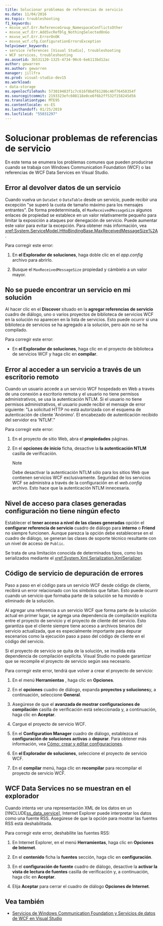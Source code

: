 ```yaml
---
title: Solucionar problemas de referencias de servicio
ms.date: 11/04/2016
ms.topic: troubleshooting
f1_keywords:
- msvse_wcf.Err.ReferenceGroup_NamespaceConflictsOther
- msvse_wcf.Err.AddSvcRefDlg_NothingSelectedOnGo
- msvse_wcf.Err.ErrorOnOK
- msvse_wcf.cfg.ConfigurationErrorsException
helpviewer_keywords:
- service references [Visual Studio], troubleshooting
- WCF services, troubleshooting
ms.assetid: 3b531120-1325-4734-90c6-6e6113bd12ac
author: gewarren
ms.author: gewarren
manager: jillfra
ms.prod: visual-studio-dev15
ms.workload:
- data-storage
ms.openlocfilehash: 573019483f1c7c616f8bdf61286c46f76458354f
ms.sourcegitcommit: 2193323efc608118e0ce6f6b2ff532f158245d56
ms.translationtype: MTE95
ms.contentlocale: es-ES
ms.lasthandoff: 01/25/2019
ms.locfileid: "55031297"
---
```

# <a name="troubleshoot-service-references"></a>Solucionar problemas de referencias de servicio

En este tema se enumera los problemas comunes que pueden producirse cuando se trabaja con Windows Communication Foundation (WCF) o las referencias de WCF Data Services en Visual Studio.

## <a name="error-returning-data-from-a-service"></a>Error al devolver datos de un servicio

Cuando vuelva un `DataSet` o `DataTable` desde un servicio, puede recibir una excepción "se superó la cuota de tamaño máximo para los mensajes entrantes". De forma predeterminada, el `MaxReceivedMessageSize` algunos enlaces de propiedad se establece en un valor relativamente pequeño para limitar la exposición a ataques por denegación de servicio. Puede aumentar este valor para evitar la excepción. Para obtener más información, vea <xref:System.ServiceModel.HttpBindingBase.MaxReceivedMessageSize%2A>.

Para corregir este error:

1.  En **el Explorador de soluciones**, haga doble clic en el *app.config* archivo para abrirlo.

2.  Busque el `MaxReceivedMessageSize` propiedad y cámbielo a un valor mayor.

## <a name="cannot-find-a-service-in-my-solution"></a>No se puede encontrar un servicio en mi solución

Al hacer clic en el **Discover** situado en la **agregar referencias de servicio** cuadro de diálogo, uno o varios proyectos de biblioteca de servicios WCF en la solución no aparecen en la lista de servicios. Esto puede ocurrir si una biblioteca de servicios se ha agregado a la solución, pero aún no se ha compilado.

Para corregir este error:

-   En **el Explorador de soluciones**, haga clic en el proyecto de biblioteca de servicios WCF y haga clic en **compilar**.

## <a name="error-accessing-a-service-over-a-remote-desktop"></a>Error al acceder a un servicio a través de un escritorio remoto

Cuando un usuario accede a un servicio WCF hospedado en Web a través de una conexión a escritorio remota y el usuario no tiene permisos administrativos, se usa la autenticación NTLM. Si el usuario no tiene permisos administrativos, el usuario puede recibir el mensaje de error siguiente: "La solicitud HTTP no está autorizada con el esquema de autenticación de cliente 'Anónimo'. El encabezado de autenticación recibido del servidor era 'NTLM'."

Para corregir este error:

1.  En el proyecto de sitio Web, abra el **propiedades** páginas.

2.  En el **opciones de inicio** ficha, desactive la **la autenticación NTLM** casilla de verificación.

    > [!NOTE]
    > Debe desactivar la autenticación NTLM sólo para los sitios Web que contienen servicios WCF exclusivamente. Seguridad de los servicios WCF se administra a través de la configuración en el *web.config* archivo. Esto hace que la autenticación NTLM innecesaria.

## <a name="access-level-for-generated-classes-setting-has-no-effect"></a>Nivel de acceso para clases generadas configuración no tiene ningún efecto

Establecer el **tener acceso a nivel de las clases generadas** opción el **configurar referencia de servicio** cuadro de diálogo para **interno** o **Friend** no siempre funcionen. Aunque parezca la opción debe establecerse en el cuadro de diálogo, se generan las clases de soporte técnico resultante con un nivel de acceso de `Public`.

Se trata de una limitación conocida de determinados tipos, como los serializados mediante el <xref:System.Xml.Serialization.XmlSerializer>.

## <a name="error-debugging-service-code"></a>Código de servicio de depuración de errores

Paso a paso en el código para un servicio WCF desde código de cliente, recibirá un error relacionado con los símbolos que faltan. Esto puede ocurrir cuando un servicio que formaba parte de la solución se ha movido o eliminado de la solución.

Al agregar una referencia a un servicio WCF que forma parte de la solución actual en primer lugar, se agrega una dependencia de compilación explícita entre el proyecto de servicio y el proyecto de cliente del servicio. Esto garantiza que el cliente siempre tiene acceso a archivos binarios del servicio actualizada, que es especialmente importante para depurar escenarios como la ejecución paso a paso del código de cliente en el código del servicio.

Si el proyecto de servicio se quita de la solución, se invalida esta dependencia de compilación explícita. Visual Studio no puede garantizar que se recompile el proyecto de servicio según sea necesario.

Para corregir este error, tendrá que volver a crear el proyecto de servicio:

1.  En el menú **Herramientas** , haga clic en **Opciones**.

2.  En el **opciones** cuadro de diálogo, expanda **proyectos y soluciones**y, a continuación, seleccione **General**.

3.  Asegúrese de que el **avanzada de mostrar configuraciones de compilación** casilla de verificación está seleccionada y, a continuación, haga clic en **Aceptar**.

4.  Cargue el proyecto de servicio WCF.

5.  En el **Configuration Manager** cuadro de diálogo, establezca el **configuración de soluciones activas** a **depurar**. Para obtener más información, vea [Cómo: crear y editar configuraciones](../ide/how-to-create-and-edit-configurations.md).

6.  En **el Explorador de soluciones**, seleccione el proyecto de servicio WCF.

7.  En el **compilar** menú, haga clic en **recompilar** para recompilar el proyecto de servicio WCF.

## <a name="wcf-data-services-do-not-display-in-the-browser"></a>WCF Data Services no se muestran en el explorador

Cuando intenta ver una representación XML de los datos en un [!INCLUDE[ss_data_service](../data-tools/includes/ss_data_service_md.md)], Internet Explorer puede interpretar los datos como una fuente RSS. Asegúrese de que la opción para mostrar las fuentes RSS está deshabilitada.

Para corregir este error, deshabilite las fuentes RSS:

1.  En Internet Explorer, en el menú **Herramientas**, haga clic en **Opciones de Internet**.

2.  En el **contenido** ficha la **fuentes** sección, haga clic en **configuración**.

3.  En el **configuración de fuente** cuadro de diálogo, desactive la **activar la vista de lectura de fuentes** casilla de verificación y, a continuación, haga clic en **Aceptar**.

4.  Elija **Aceptar** para cerrar el cuadro de diálogo **Opciones de Internet**.

## <a name="see-also"></a>Vea también

- [Servicios de Windows Communication Foundation y Servicios de datos de WCF en Visual Studio](../data-tools/windows-communication-foundation-services-and-wcf-data-services-in-visual-studio.md)